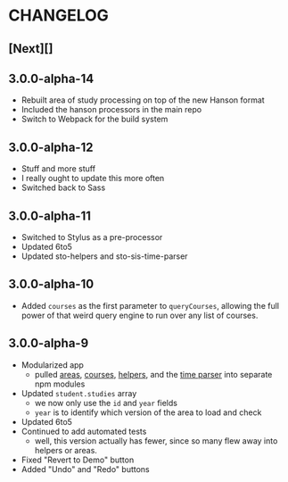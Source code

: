 # CHANGELOG

## [Next][]


## 3.0.0-alpha-14
- Rebuilt area of study processing on top of the new Hanson format
- Included the hanson processors in the main repo
- Switch to Webpack for the build system


## 3.0.0-alpha-12
- Stuff and more stuff
- I really ought to update this more often
- Switched back to Sass


## 3.0.0-alpha-11
- Switched to Stylus as a pre-processor
- Updated 6to5
- Updated sto-helpers and sto-sis-time-parser


## 3.0.0-alpha-10
- Added `courses` as the first parameter to `queryCourses`, allowing the full power of that weird query engine to run over any list of courses.


## 3.0.0-alpha-9
- Modularized app
	- pulled [areas](https://github.com/hawkrives/gobbldygook-area-data), [courses](https://github.com/hawkrives/gobbldygook-course-data), [helpers](https://github.com/hawkrives/sto-helpers), and the [time parser](https://github.com/hawkrives/sto-sis-time-parser) into separate npm modules
- Updated `student.studies` array
	- we now only use the `id` and `year` fields
	- `year` is to identify which version of the area to load and check
- Updated 6to5
- Continued to add automated tests
	- well, this version actually has fewer, since so many flew away into helpers or areas.
- Fixed "Revert to Demo" button
- Added "Undo" and "Redo" buttons
